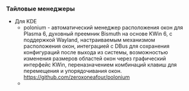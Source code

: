 
### Тайловые менеджеры
- Для KDE
  - polonium - автоматический менеджер расположения окон для Plasma 6, духовный преемник Bismuth на основе KWin 6, с поддержкой Wayland, настраиваемым механизмом расположения окон, интеграцией с DBus для сохранения конфигураций после выхода из системы, возможностью изменения размеров областей окон через графический интерфейс KWin, переназначением комбинаций клавиш для перемещения и упорядочивания окон. https://github.com/zeroxoneafour/polonium
  - 
  